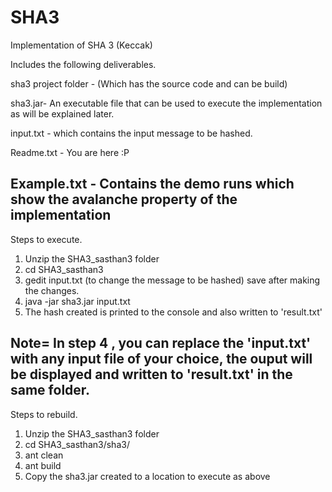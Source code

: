 SHA3
====

Implementation of SHA 3 (Keccak)

Includes the following deliverables.

sha3 project folder - (Which has the source code and can be build)

sha3.jar- An executable file that can be used to execute the implementation as will be explained later.

input.txt - which contains the input message to be hashed.

Readme.txt - You are here :P

Example.txt - Contains the demo runs which show the avalanche property of the implementation
-------------------------------------------------------------

Steps to execute.

1. Unzip the SHA3_sasthan3 folder 
2. cd SHA3_sasthan3
3. gedit input.txt (to change the message to be hashed) save after making the changes.
4. java -jar sha3.jar input.txt
5. The hash created is printed to the console and also written to 'result.txt'

Note= In step 4 , you can replace the 'input.txt' with any input file of your choice, the ouput will be displayed and written to 'result.txt' in the same folder.
----------------------------------------------------------

Steps to rebuild.

1. Unzip the SHA3_sasthan3 folder 
2. cd SHA3_sasthan3/sha3/
3. ant clean
4. ant build 
5. Copy the sha3.jar created to a location to execute as above